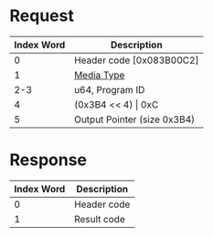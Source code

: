 # Request

| Index Word | Description                                            |
|------------|--------------------------------------------------------|
| 0          | Header code \[0x083B00C2\]                             |
| 1          | [Media Type](Filesystem_services#MediaType "wikilink") |
| 2-3        | u64, Program ID                                        |
| 4          | (0x3B4 \<\< 4) \| 0xC                                  |
| 5          | Output Pointer (size 0x3B4)                            |

# Response

| Index Word | Description |
|------------|-------------|
| 0          | Header code |
| 1          | Result code |